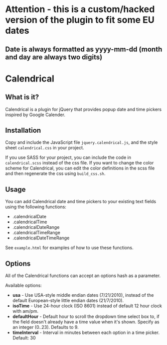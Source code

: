
# Attention - this is a custom/hacked version of the plugin to fit some EU dates

## Date is always formatted as yyyy-mm-dd (month and day are always two digits)

# Calendrical

## What is it?

Calendrical is a plugin for jQuery that provides popup date and time pickers inspired by Google Calender.

## Installation

Copy and include the JavaScript file `jquery.calendrical.js`, and the style sheet `calendrical.css` in your project.

If you use SASS for your project, you can include the code in `calendrical.scss` instead of the css file. If you want to change the color scheme for Calendrical, you can edit the color definitions in the scss file and then regenerate the css using `build_css.sh`.

## Usage

You can add Calendrical date and time pickers to your existing text fields using the following functions:

  * .calendricalDate
  * .calendricalTime
  * .calendricalDateRange
  * .calendricalTimeRange
  * .calendricalDateTimeRange
  
See `example.html` for examples of how to use these functions.

## Options

All of the Calendrical functions can accept an options hash as a parameter.

Available options:

  * __usa__ - Use USA-style middle endian dates (7/21/2010), instead of the default European-style little endian dates (21/7/2010).
  * __isoTime__ - Use 24-hour clock (ISO 8601) instead of default 12 hour clock with am/pm.
  * __defaultHour__ - Default hour to scroll the dropdown time select box to,
  if the field doesn't already have a time value when it's shown. Specify as an integer (0..23). Defaults to 9.
  * __timeInterval__ - Interval in minutes between each option in a time picker. Default: 30